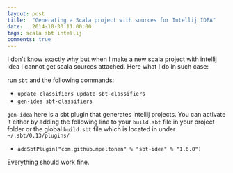 ```yaml
---
layout: post
title:  "Generating a Scala project with sources for Intellij IDEA"
date:   2014-10-30 11:00:00
tags: scala sbt intellij
comments: true
---
```

I don't know exactly why but when I make a new scala project with intellij idea I cannot get scala sources attached. Here what I do in such case:

run `sbt` and the following commands:

   * `update-classifiers update-sbt-classifiers`
   * `gen-idea sbt-classifiers`

`gen-idea` here is a sbt plugin that generates intellij projects. You can activate it either by adding the following line to your `build.sbt` file in your project folder or the global `build.sbt` file which is located in under `~/.sbt/0.13/plugins/`

   * `addSbtPlugin("com.github.mpeltonen" % "sbt-idea" % "1.6.0")`


Everything should work fine.
